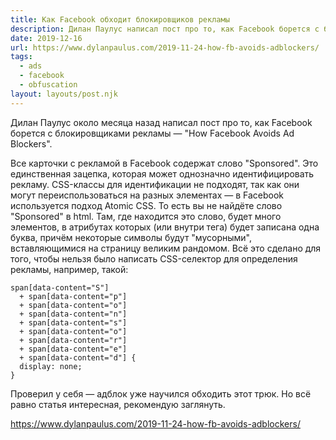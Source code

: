 ```yaml
---
title: Как Facebook обходит блокировщиков рекламы
description: Дилан Паулус написал пост про то, как Facebook борется с блокировщиками рекламы
date: 2019-12-16
url: https://www.dylanpaulus.com/2019-11-24-how-fb-avoids-adblockers/
tags:
  - ads
  - facebook
  - obfuscation
layout: layouts/post.njk
---
```

Дилан Паулус около месяца назад написал пост про то, как Facebook борется с блокировщиками рекламы — "How Facebook Avoids Ad Blockers".

Все карточки с рекламой в Facebook содержат слово "Sponsored". Это единственная зацепка, которая может однозначно идентифицировать рекламу. CSS-классы для идентификации не подходят, так как они могут переиспользоваться на разных элементах — в Facebook используется подход Atomic CSS. То есть вы не найдёте слово "Sponsored" в html. Там, где находится это слово, будет много элементов, в атрибутах которых (или внутри тега) будет записана одна буква, причём некоторые символы будут "мусорными", вставляющимися на страницу великим рандомом. Всё это сделано для того, чтобы нельзя было написать CSS-селектор для определения рекламы, например, такой:
```
span[data-content="S"]
  + span[data-content="p"]
  + span[data-content="o"]
  + span[data-content="n"]
  + span[data-content="s"]
  + span[data-content="o"]
  + span[data-content="r"]
  + span[data-content="e"]
  + span[data-content="d"] {
  display: none;
}
```

Проверил у себя — адблок уже научился обходить этот трюк. Но всё равно статья интересная, рекомендую заглянуть.

https://www.dylanpaulus.com/2019-11-24-how-fb-avoids-adblockers/
